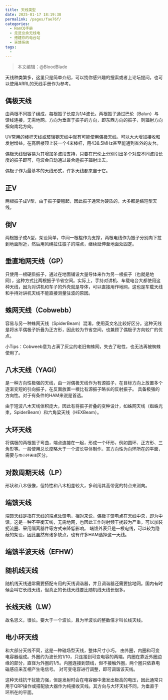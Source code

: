 ```yaml
---
title: 天线类型
date: 2025-01-17 18:19:38
permalink: /pages/fae76f/
categories:
  - HamCQ手册
  - 走进业余无线电
  - 搭建你的电台站
  - 天馈系统
tags:
  - 
---
```

> 本文编辑：@BloodBlade

天线种类繁多，这里只是简单介绍，可以找你感兴趣的搜索或者上论坛提问，也可以使用ARRL的天线手册作为参考。

## 偶极天线

由两根不同振子组成，每根振子长度为1/4波长。两根振子通过巴伦（Balun）与馈线连接，无需地网。方向为垂直于振子的方向，即东西方向的振子，则辐射方向指向南北方向。

UV常用的棒杆天线或玻璃钢天线中就有可能使用偶极天线。可以大大增加接收和发射增益。在高层楼顶上装一个4米棒杆，用438.5MHz甚至能通到省外的友台。

偶极天线很容易为其增加多波段支持，只要在巴伦上分别引出多个对应不同波段长度的振子即可，电波会自动通过最合适振子辐射出去。

偶极子作为最基本的天线形式，许多天线都来自于它。

## 正V
两根振子成V型，由于振子要翘起，因此振子通常为硬质的，大多都是缩短型天线。
## 倒V
两根振子成Ʌ型，架设简单，中间一根棍作为支撑，两根电线作为振子分别向下拉到地面附近，然后用风绳拉住振子的端点，继续延伸至地面处固定。
## 垂直地网天线（GP）
只使用一根硬质振子，通过在地面铺设大量导体来作为另一根振子（也就是地网），这种方式比两根振子节省空间。实际上，手持对讲机、车载电台大都使用这种天线，因为对讲机和车子的外壳就是导体，可以直接用作地网，这也是车载天线和手持对讲机天线不能直接测量驻波的原因。

## 蛛网天线（Cobwebb）
容易与另一种蛛网天线（SpiderBeam）混淆，使用英文名比较好区分。这种天线是将水平偶极子折叠为正方形，因此较为节省空间，也兼顾了偶极子方向较广的优点。

小Tips：Cobweeb意为占满了灰尘的老旧蜘蛛网，失去了粘性，也无法再被蜘蛛使用了。
## 八木天线（YAGI）
是一种方向性极强的天线，由一对偶极天线作为有源振子，在目标方向上放置多个逐渐变短的引向振子，在反面放置一根比有源振子略长的反射振子。
具备极强的方向性。对于有条件的HAM来说是首选。

由于短波八木天线体积庞大，因此有将振子折叠的变种设计，如蛛网天线（蜘蛛光束，SpiderBeam）和六角梁天线（HEXBeam）。
## 大环天线
将偶极的两根振子弯曲，端点连接在一起，形成一个环形，例如圆环、正方形、三角形等。一般使用总长度略大于一个波长导体制作。其方向性为向环所在的平面，需要与`电小环天线`区分。
## 对数周期天线（LP）
形状和八木很像，但特性和八木相差较大，多利用其高带宽的特点来测向。

## 端馈天线

端馈天线是指在天线的端点处馈电，相对来说，偶极子馈电点在天线中央，即为中馈。这是一种不平衡天线，无需地网，也因此工作时射频干扰较为严重，可以加装扼流圈、采用隔离器件等方式来降低影响。
端馈外表只是一根电线，可以较为隐蔽的架设，因此虽然有诸多缺点，也有许多HAM选择这一天线。

## 端馈半波天线（EFHW）

## 随机线天线

随机线天线通常需要搭配专用的天线调谐器，并且调谐器还需要接地网。国内有时候会叫它长线天线，但真正的长线天线要比随机线天线长很多。

## 长线天线（LW）

故名思义，很长。要大于一个波长，且为半波长的整数倍才叫长线天线。

## 电小环天线

和大部分天线不同，这是一种磁场型天线，整体尺寸小巧。
由外圈，内圈和可变电容器组成。外圈约为波长的1/10，只连接到可变电容的两端。内圈在靠近外圈边缘的部分，直径为外圈的1/5。内圈连接到馈线，但不接触外圈，两个圈只依靠电磁感应来互相产生电信号。
对可变电容进行调整，即可调谐该天线。

这种天线抗干扰能力强，但是发射时会在电容器中激发出极高的电压，因此通常只用于QRP操作或搭配放大器作为纯接收天线。其方向与大环天线不同，为垂直于环所在的平面。
